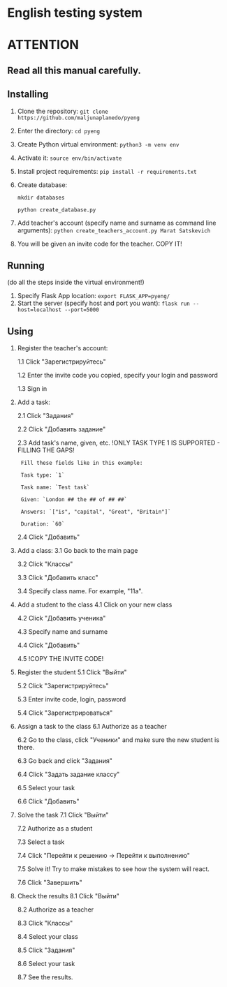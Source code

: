 # English testing system
# ATTENTION
## Read all this manual carefully.

## Installing

1. Clone the repository:
`git clone https://github.com/maljunaplanedo/pyeng`
2. Enter the directory:
`cd pyeng`
3. Create Python virtual environment:
`python3 -m venv env`
4. Activate it:
`source env/bin/activate`   
5. Install project requirements:
`pip install -r requirements.txt`
6. Create database:

   `mkdir databases` 

   `python create_database.py`
7. Add teacher's account (specify name and surname as command line arguments):
`python create_teachers_account.py Marat Satskevich`
8. You will be given an invite code for the teacher. COPY IT!

## Running
(do all the steps inside the virtual environment!)
1. Specify Flask App location:
`export FLASK_APP=pyeng/`
2. Start the server (specify host and port you want):
`flask run --host=localhost --port=5000`

## Using
1. Register the teacher's account: 

    1.1 Click "Зарегистрируйтесь"
   
    1.2 Enter the invite code you copied, specify your login and password
   
    1.3 Sign in
   
2. Add a task:
   
    2.1 Click "Задания"
   
    2.2 Click "Добавить задание"
   
    2.3 Add task's name, given, etc. !ONLY TASK TYPE 1 IS SUPPORTED - FILLING THE GAPS!
        
        Fill these fields like in this example:
       
        Task type: `1`
       
        Task name: `Test task`
       
        Given: `London ## the ## of ## ##`
       
        Answers: `["is", "capital", "Great", "Britain"]`
       
        Duration: `60`

    2.4 Click "Добавить"
   
3. Add a class:
    3.1 Go back to the main page
    
    3.2 Click "Классы"
   
    3.3 Click "Добавить класс"
   
    3.4 Specify class name. For example, "11а".
   
4. Add a student to the class
    4.1 Click on your new class
   
    4.2 Click "Добавить ученика"
   
    4.3 Specify name and surname
   
    4.4 Click "Добавить"

    4.5 !COPY THE INVITE CODE!
   
5. Register the student
    5.1 Click "Выйти"
   
    5.2 Click "Зарегистрируйтесь"
   
    5.3 Enter invite code, login, password
   
    5.4 Click "Зарегистрироваться"
   
6. Assign a task to the class
    6.1 Authorize as a teacher
   
    6.2 Go to the class, click "Ученики" and make sure the new student is there.

    6.3 Go back and click "Задания"

    6.4 Click "Задать задание классу"

    6.5 Select your task

    6.6 Click "Добавить"

7. Solve the task
    7.1 Click "Выйти"
   
    7.2 Authorize as a student
   
    7.3 Select a task
   
    7.4 Click "Перейти к решению -> Перейти к выполнению"
   
    7.5 Solve it! Try to make mistakes to see how the system will react.
   
    7.6 Click "Завершить"

8. Check the results
    8.1 Click "Выйти"
   
    8.2 Authorize as a teacher

    8.3 Click "Классы"

    8.4 Select your class

    8.5 Click "Задания"

    8.6 Select your task

    8.7 See the results.
